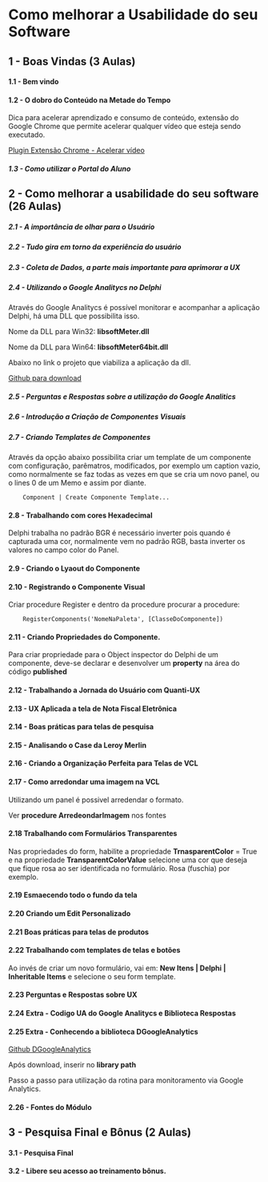# Como melhorar a Usabilidade do seu Software

## 1 - Boas Vindas (3 Aulas)

#### 1.1 - Bem vindo

#### 1.2 - O dobro do Conteúdo na Metade do Tempo

Dica para acelerar aprendizado e consumo de conteúdo, extensão do Google Chrome que permite acelerar qualquer vídeo que esteja sendo executado.

[Plugin Extensão Chrome - Acelerar vídeo](https://chromewebstore.google.com/detail/video-speed-controller/nffaoalbilbmmfgbnbgppjihopabppdk?hl=pt-BR&utm_source=chrome-ntp-launcher)

##### 1.3 - Como utilizar o Portal do Aluno

## 2 - Como melhorar a usabilidade do seu software (26 Aulas)

##### 2.1 - A importância de olhar para o Usuário

##### 2.2 - Tudo gira em torno da experiência do usuário

##### 2.3 - Coleta de Dados, a parte mais importante para aprimorar a UX

##### 2.4 - Utilizando o Google Analitycs no Delphi

Através do Google Analitycs é possível monitorar e acompanhar a aplicação Delphi, há uma DLL  que possibilita isso.

Nome da DLL para Win32: **libsoftMeter.dll**

Nome da DLL para Win64: **libsoftMeter64bit.dll**

Abaixo no link o projeto que viabiliza a aplicação da dll.

[Github para download](https://github.com/starmessage/libSoftMeter/blob/master/samples/Delphi-Pascal/delphi-gui-demo/softMeter_globalVar.pas)

##### 2.5 - Perguntas e Respostas sobre a utilização do Google Analitics

##### 2.6 - Introdução a Criação de Componentes Visuais

##### 2.7 - Criando Templates de Componentes

Através da opção abaixo possibilita criar um template de um componente com configuração, parêmatros, modificados, por exemplo um caption vazio, como normalmente se faz todas as vezes em que se cria um novo panel, ou o lines 0 de um Memo e assim por diante.

        Component | Create Componente Template...

#### 2.8 - Trabalhando com cores Hexadecimal

Delphi trabalha no padrão BGR é necessário inverter pois quando é capturada uma cor, normalmente vem no padrão RGB, basta inverter os valores no campo color do Panel.

#### 2.9 - Criando o Lyaout do Componente

#### 2.10 - Registrando o Componente Visual

Criar procedure Register e dentro da procedure procurar a procedure:

        RegisterComponents('NomeNaPaleta', [ClasseDoComponente])

#### 2.11 - Criando Propriedades do Componente.

Para criar propriedade para o Object inspector do Delphi de um componente, deve-se declarar e desenvolver um **property** na área do código **published**

#### 2.12 - Trabalhando a Jornada do Usuário com Quanti-UX

#### 2.13 - UX Aplicada a tela de Nota Fiscal Eletrônica

#### 2.14 - Boas práticas para telas de pesquisa

#### 2.15 - Analisando o Case da Leroy Merlin 

#### 2.16 - Criando a Organização Perfeita para Telas de VCL

#### 2.17 - Como arredondar uma imagem na VCL

Utilizando um panel é possivel arredendar o formato.

Ver **procedure ArredeondarImagem** nos fontes

#### 2.18 Trabalhando com Formulários Transparentes

Nas propriedades do form, habilite a propriedade **TrnasparentColor** = True e na propriedade **TransparentColorValue** selecione uma cor que deseja que fique rosa ao ser identificada no formulário. Rosa (fuschia) por exemplo.

#### 2.19 Esmaecendo todo o fundo da tela

#### 2.20 Criando um Edit Personalizado

#### 2.21 Boas práticas para telas de produtos

#### 2.22 Trabalhando com templates de telas e botões

Ao invés de criar um novo formulário, vai em: **New Itens | Delphi | Inheritable Items** e selecione o seu form template.

#### 2.23 Perguntas e Respostas sobre UX

#### 2.24 Extra - Codigo UA do Google Analitycs e Biblioteca Respostas

#### 2.25 Extra - Conhecendo a biblioteca DGoogleAnalytics


[Github DGoogleAnalytics](https://github.com/maiconsi/dgoogleAnalytics)

Após download, inserir no **library path**

Passo a passo para utilização da rotina para monitoramento via Google Analytics.

#### 2.26 - Fontes do Módulo


## 3 - Pesquisa Final e Bônus (2 Aulas)

#### 3.1 - Pesquisa Final

#### 3.2 - Libere seu acesso ao treinamento bônus.


















